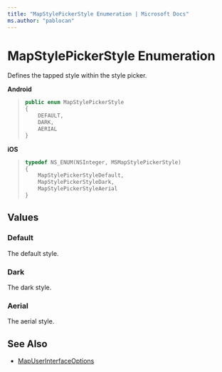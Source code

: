 ```yaml
---
title: "MapStylePickerStyle Enumeration | Microsoft Docs"
ms.author: "pablocan"
---
```


# MapStylePickerStyle Enumeration

Defines the tapped style within the style picker.

**Android**

>```java
> public enum MapStylePickerStyle
> {
>     DEFAULT,
>     DARK,
>     AERIAL
> }
>```

**iOS**

>```objectivec
> typedef NS_ENUM(NSInteger, MSMapStylePickerStyle)
> {
>     MapStylePickerStyleDefault,
>     MapStylePickerStyleDark,
>     MapStylePickerStyleAerial
> }
>```

## Values

### Default

The default style.

### Dark

The dark style.

### Aerial

The aerial style.

## See Also

* [MapUserInterfaceOptions](MapUserInterfaceOptions-class.md)
